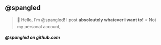 ## @spangled

> 👋 Hello, I'm @spangled! I post **absoloutely whatever i want to!**
> ⭐ Not my personal account,

##### @spangled on github.com



